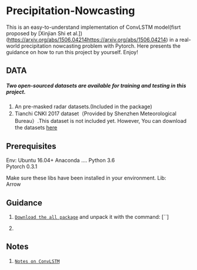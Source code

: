 # Precipitation-Nowcasting

This is an easy-to-understand implementation of ConvLSTM model(fisrt proposed by [Xinjian Shi et al.])(https://arxiv.org/abs/1506.04214https://arxiv.org/abs/1506.04214) in a real-world precipitation nowcasting problem with Pytorch. Here presents the guidance on how to run this project by yourself. Enjoy!

## DATA

##### Two open-sourced datasets are available for training and testing in this project.

1. An pre-masked radar datasets.(Included in the package)   
2. Tianchi CNKI 2017 dataset（Provided by Shenzhen Meteorological Bureau）.This dataset is not included yet. However, You can download the datasets [here](https://tianchi.aliyun.com/competition/information.htm?spm=5176.100067.5678.2.6d453864enogCW&raceId=231596)

## Prerequisites  
Env: Ubuntu 16.04+ 
     Anaconda ....
     Python 3.6  
     Pytorch 0.3.1  
     
Make sure these libs have been installed in your environment.
Lib:  
     Arrow 
     

## Guidance

1. [`Download the all package`]() and unpack it with the command:
[``]

2. 





## Notes
1. [`Notes on ConvLSTM`](https://github.com/cxxixi/Precipitation-Nowcasting/issues/1)

